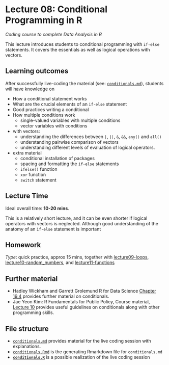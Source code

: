 # Lecture 08: Conditional Programming in R
*Coding course to complete Data Analysis in R*

This lecture introduces students to conditional programming with `if-else` statements. It covers the essentials as well as logical operations with vectors.


## Learning outcomes
After successfully live-coding the material (see: [`conditionals.md`](https://github.com/gabors-data-analysis/da-coding-rstats/blob/main/lecture08-conditionals/conditionals.md)), students will have knowledge on

- How a conditional statement works
- What are the crucial elements of an `if-else` statement
- Good practices writing a conditional
- How multiple conditions work
  - single-valued variables with multiple conditions
  - vector variables with conditions
- with vectors:
  - understanding the differences between `|`, `||`, `&`, `&&`, `any()` and `all()`
  - understanding pairwise comparison of vectors
  - understanding different levels of evaluation of logical operators.
- extra material
  - conditional installation of packages
  - spacing and formatting the `if-else` statements
  - `ifelse()` function
  - `xor` function
  - `switch` statement 

## Lecture Time

Ideal overall time: **10-20 mins**.

This is a relatively short lecture, and it can be even shorter if logical operators with vectors is neglected. Although good understanding of the anatomy of an `if-else` statement is important

## Homework

*Type*: quick practice, approx 15 mins, together with [lecture09-loops](https://github.com/gabors-data-analysis/da-coding-rstats/edit/main/lecture09-loops), [lecture10-random_numbers](https://github.com/gabors-data-analysis/da-coding-rstats/edit/main/lecture10-random_numbers), and [lecture11-functions](https://github.com/gabors-data-analysis/da-coding-rstats/edit/main/lecture11-functions)

## Further material

  - Hadley Wickham and Garrett Grolemund R for Data Science [Chapter 19.4](https://r4ds.had.co.nz/functions.html) provides further material on conditionals.
  - Jae Yeon Kim: R Fundamentals for Public Policy, Course material, [Lecture 10](https://github.com/KDIS-DSPPM/r-fundamentals/blob/main/lecture_notes/10_functional_programming.Rmd) provides useful guidelines on conditionals along with other programming skills.


## File structure
  
  - [`conditionals.md`](https://github.com/gabors-data-analysis/da-coding-rstats/blob/main/lecture08-conditionals/conditionals.md) provides material for the live coding session with explanations.
  - [`conditionals.Rmd`](https://github.com/gabors-data-analysis/da-coding-rstats/blob/main/lecture08-conditionals/conditionals.Rmd) is the generating Rmarkdown file for `conditionals.md`
  - **[`conditionals.R`](https://github.com/gabors-data-analysis/da-coding-rstats/blob/main/lecture08-conditionals/conditionals.R)** is a possible realization of the live coding session
